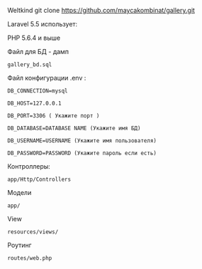 Weltkind
git clone https://github.com/maycakombinat/gallery.git

Laravel 5.5 использует:

PHP 5.6.4 и выше

Файл для БД - дамп

	gallery_bd.sql

Файл конфигурации .env :

	DB_CONNECTION=mysql

	DB_HOST=127.0.0.1

	DB_PORT=3306 ( Укажите порт )

	DB_DATABASE=DATABASE NAME (Укажите имя БД)

	DB_USERNAME=USERNAME (Укажите имя пользователя)

	DB_PASSWORD=PASSWORD (Укажите пароль если есть)

Контроллеры:

	app/Http/Controllers
	
Модели

	app/
	   
View

	resources/views/
	
Роутинг

	routes/web.php
